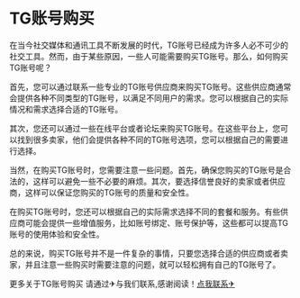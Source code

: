 # TG账号购买

在当今社交媒体和通讯工具不断发展的时代，TG账号已经成为许多人必不可少的社交工具。然而，由于某些原因，一些人可能需要购买TG账号。那么，如何购买TG账号呢？

首先，您可以通过联系一些专业的TG账号供应商来购买TG账号。这些供应商通常会提供各种不同类型的TG账号，以满足不同用户的需求。您可以根据自己的实际情况和需求选择合适的TG账号。

其次，您还可以通过一些在线平台或者论坛来购买TG账号。在这些平台上，您可以找到很多卖家，他们会提供各种不同的TG账号选项，您可以根据自己的需要进行选择。

当然，在购买TG账号时，您需要注意一些问题。首先，确保您购买的TG账号是合法的，这样可以避免一些不必要的麻烦。其次，要选择信誉良好的卖家或者供应商，这样可以保证您购买的TG账号的质量和安全性。

在购买TG账号时，您还可以根据自己的实际需求选择不同的套餐和服务。有些供应商可能会提供一些增值服务，比如账号绑定、账号保护等，这些都可以提高TG账号的使用体验和安全性。

总的来说，购买TG账号并不是一件复杂的事情，只要您选择合适的供应商或者卖家，并且注意一些购买时需要注意的问题，就可以轻松拥有自己的TG账号了。

更多关于TG账号购买 请通过✈与我们联系,感谢阅读！[点我联系✈](https://dev.G208.com)